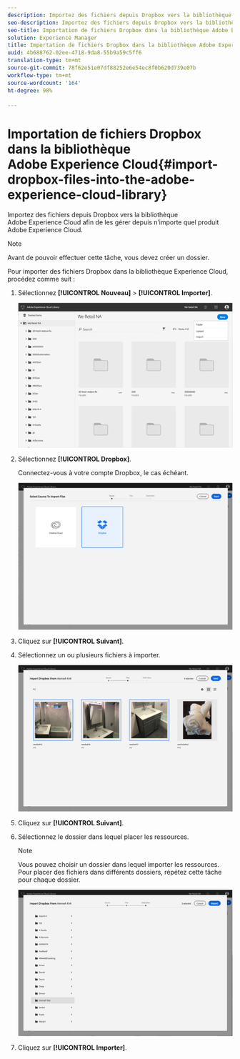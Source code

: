 ```yaml
---
description: Importez des fichiers depuis Dropbox vers la bibliothèque Adobe Experience Cloud afin de les gérer depuis n’importe quel produit Adobe Experience Cloud.
seo-description: Importez des fichiers depuis Dropbox vers la bibliothèque Adobe Experience Cloud afin de les gérer depuis n’importe quel produit Adobe Experience Cloud.
seo-title: Importation de fichiers Dropbox dans la bibliothèque Adobe Experience Cloud
solution: Experience Manager
title: Importation de fichiers Dropbox dans la bibliothèque Adobe Experience Cloud
uuid: 4b688762-02ee-4718-9da8-55b9a59c5ff6
translation-type: tm+mt
source-git-commit: 78f62e51e07df88252e6e54ec8f0b620d739e07b
workflow-type: tm+mt
source-wordcount: '164'
ht-degree: 98%

---
```



# Importation de fichiers Dropbox dans la bibliothèque Adobe Experience Cloud{#import-dropbox-files-into-the-adobe-experience-cloud-library}

Importez des fichiers depuis Dropbox vers la bibliothèque Adobe Experience Cloud afin de les gérer depuis n’importe quel produit Adobe Experience Cloud.

>[!NOTE]
>
>Avant de pouvoir effectuer cette tâche, vous devez créer un dossier.

Pour importer des fichiers Dropbox dans la bibliothèque Experience Cloud, procédez comme suit :

1. Sélectionnez **[!UICONTROL Nouveau]** > **[!UICONTROL Importer]**.

   ![](assets/library_new_folder_upload.png)

1. Sélectionnez **[!UICONTROL Dropbox]**.

   Connectez-vous à votre compte Dropbox, le cas échéant.

   ![](assets/library_import_db.png)

1. Cliquez sur **[!UICONTROL Suivant]**.
1. Sélectionnez un ou plusieurs fichiers à importer.

   ![](assets/library_import_db_files_selected.png)

1. Cliquez sur **[!UICONTROL Suivant]**.
1. Sélectionnez le dossier dans lequel placer les ressources.

   >[!NOTE]
   >
   >Vous pouvez choisir un dossier dans lequel importer les ressources. Pour placer des fichiers dans différents dossiers, répétez cette tâche pour chaque dossier.

   ![](assets/library_import_db_folder_select.png)

1. Cliquez sur **[!UICONTROL Importer]**.

